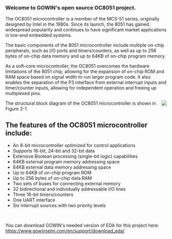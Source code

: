 ### Welcome to GOWIN's open source OC8051 project. 

The OC8051 microcontroller is a member of the MCS-51 series, originally designed by Intel in the 1980s. Since its launch, the 8051 has gained widespread popularity and continues to have significant market applications in low-end embedded systems.

The basic components of the 8051 microcontroller include multiple on-chip peripherals, such as I/O ports and timers/counters, as well as up to 256 bytes of on-chip data memory and up to 64KB of on-chip program memory.

As a soft-core microcontroller, the OC8051 overcomes the hardware limitations of the 8051 chip, allowing for the expansion of on-chip ROM and RAM space based on signal width to run larger program code. It also enables the separation of the P3 interface from external interrupt inputs and timer/counter inputs, allowing for independent operation and freeing up multiplexed pins.

<img src="pic/UAC2_I2S.jpg" align="right">
The structural block diagram of the OC8051 microcontroller is shown in Figure
2-1.

## The features of the OC8051 microcontroller include:

* An 8-bit microcontroller optimized for control applications
* Supports 16-bit, 24-bit and 32-bit data
* Extensive Boolean processing (single-bit logic) capabilities
* 64KB external program memory addressing space
* 64KB external data memory addressing space
* Up to 64KB of on-chip program ROM
* Up to 256 bytes of on-chip data RAM
* Two sets of buses for connecting external memory
* 32 bidirectional and individually addressable I/O lines
* Three 16-bit timers/counters
* One UART interface
* Six interrupt sources with two priority levels
  
&nbsp;

You can download GOWIN's needed version of EDA for this project here: https://www.gowinsemi.com/en/support/download_eda/
